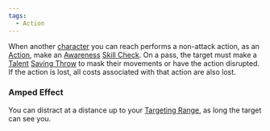```yaml
---  
tags:  
  - Action  
---  
```

When another [character](./Character.md) you can reach performs a non-attack action, as an [Action](./Action.md), make an [Awareness](./Awareness.md) [Skill Check](./Skill%20Check.md). On a pass, the target must make a [Talent](./Talent.md) [Saving Throw](./Saving%20Throw.md) to mask their movements or have the action disrupted. If the action is lost, all costs associated with that action are also lost.  
  
### Amped Effect  
You can distract at a distance up to your [Targeting Range](./Targeting%20Range.md), as long the target can see you.